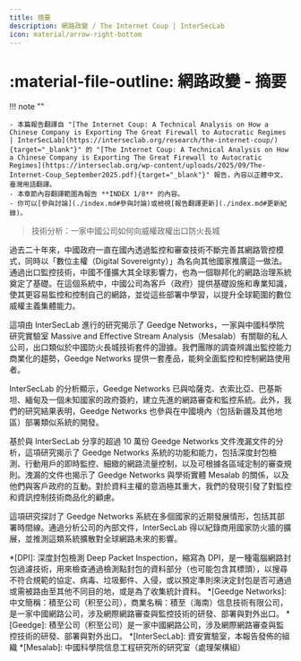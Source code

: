```yaml
---
title: 摘要
description: 網路政變 / The Internet Coup | InterSecLab
icon: material/arrow-right-bottom
---
```


# :material-file-outline: 網路政變 - 摘要

!!! note ""

    - 本篇報告翻譯自 "[The Internet Coup: A Technical Analysis on How a Chinese Company is Exporting The Great Firewall to Autocratic Regimes | InterSecLab](https://interseclab.org/research/the-internet-coup/){target="_blank"}" 的 "[The Internet Coup: A Technical Analysis on How a Chinese Company is Exporting The Great Firewall to Autocratic Regimes](https://interseclab.org/wp-content/uploads/2025/09/The-Internet-Coup_September2025.pdf){target="_blank"}" 報告，內容以正體中文、臺灣用語翻譯。
    - 本章節內容翻譯範圍為報告 **INDEX 1/8** 的內容。
    - 你可以[參與討論](./index.md#參與討論)或檢視[報告翻譯更新](./index.md#更新紀錄)。

> 技術分析：一家中國公司如何向威權政權出口防火長城

過去二十年來，中國政府一直在國內透過監控和審查技術不斷完善其網路管控模式，同時以「數位主權（Digital Sovereignty）」為名向其他國家推廣這一做法。通過出口監控技術，中國不僅擴大其全球影響力，也為一個聯邦化的網路治理系統奠定了基礎。在這個系統中，中國公司為客戶（政府）提供基礎設施和專業知識，使其更容易監控和控制自己的網路，並從這些部署中學習，以提升全球範圍的數位威權主義集體能力。

這項由 InterSecLab 進行的研究揭示了 Geedge Networks，一家與中國科學院研究實驗室 Massive and Effective Stream Analysis（Mesalab）有關聯的私人公司，出口類似於中國防火長城技術套件的證據。我們團隊的調查辨識出監控能力商業化的趨勢，Geedge Networks 提供一套產品，能夠全面監控和控制網路使用者。

InterSecLab 的分析顯示，Geedge Networks 已與哈薩克、衣索比亞、巴基斯坦、緬甸及一個未知國家的政府簽約，建立先進的網路審查和監控系統。此外，我們的研究結果表明，Geedge Networks 也參與在中國境內（包括新疆及其他地區）部署類似系統的開發。

基於與 InterSecLab 分享的超過 10 萬份 Geedge Networks 文件洩漏文件的分析，這項研究揭示了 Geedge Networks 系統的功能和能力，包括深度封包檢測、行動用戶的即時監控、細緻的網路流量控制，以及可根據各區域定制的審查規則。洩漏的文件也揭示了 Geedge Networks 與學術實體 Mesalab 的關係，以及他們與客戶政府的互動。對於資料主權的意涵極其重大，我們的發現引發了對監控和資訊控制技術商品化的顧慮。

這項研究探討了 Geedge Networks 系統在多個國家的近期發展情形，包括其部署時間線。通過分析公司的內部文件，InterSecLab 得以紀錄商用國家防火牆的擴展，並推測這類系統擴散對全球網路未來的影響。

*[DPI]: 深度封包檢測 Deep Packet Inspection，縮寫為 DPI，是一種電腦網路封包過濾技術，用來檢查通過檢測點封包的資料部分（也可能包含其標頭），以搜尋不符合規範的協定、病毒、垃圾郵件、入侵，或以預定準則來決定封包是否可通過或需被路由至其他不同目的地，或是為了收集統計資料。
*[Geedge Networks]: 中文簡稱：積至公司（积至公司），商業名稱：積至（海南）信息技術有限公司，是一家中國網路公司，涉及網際網路審查與監控技術的研發、部署與對外出口。
*[Geedge]: 積至公司（积至公司）是一家中國網路公司，涉及網際網路審查與監控技術的研發、部署與對外出口。
*[InterSecLab]: 資安實驗室，本報告發佈的組織
*[Mesalab]: 中國科學院信息工程研究所的研究室（處理架構組）
